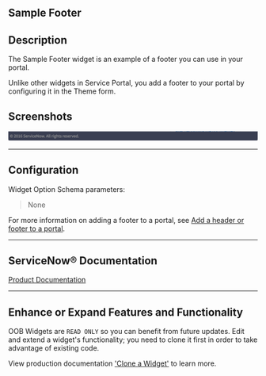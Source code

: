 ##  Sample Footer

## Description

The Sample Footer widget is an example of a footer you can use in your portal.

Unlike other widgets in Service Portal, you add a footer to your portal by configuring it in the Theme form.

## Screenshots
![alt text](../images/WidgetSampleFooter.png "Widget Sample Footer")

---
## Configuration

Widget Option Schema parameters:
> None

For more information on adding a footer to a portal, see [Add a header or footer to a portal](https://docs.servicenow.com/search?q=Add+a+header+or+footer+to+a+portal).

---
## ServiceNow® Documentation
[Product Documentation](https://docs.servicenow.com/search?q=sample+footer+widget) 

---
## Enhance or Expand Features and Functionality

OOB Widgets are `READ ONLY` so you can benefit from future updates. Edit and extend a widget's functionality; you need to clone it first in order to take advantage of existing code.

View production documentation ['Clone a Widget'](https://docs.servicenow.com/search?q=Clone+a+Widget) to learn more.
